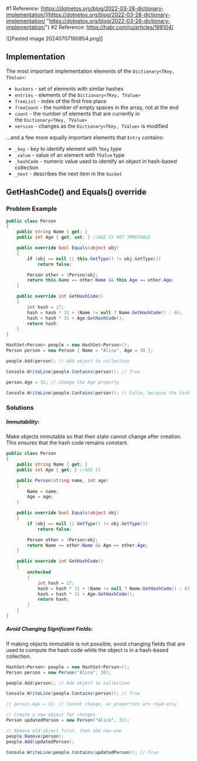 #1 Reference: [https://dotnetos.org/blog/2022-03-28-dictionary-implementation/](https://dotnetos.org/blog/2022-03-28-dictionary-implementation/ "https://dotnetos.org/blog/2022-03-28-dictionary-implementation/") 
#2 Reference: https://habr.com/ru/articles/198104/

![[Pasted image 20240707160854.png]]
## Implementation

The most important implementation elements of the `Dictionary<TKey, TValue>`:
- `buckets` - set of elements with similar hashes
- `entries` - elements of the `Dictionary<TKey, TValue>`
- `freeList` - index of the first free place
- `freeCount` - the number of empty spaces in the array, not at the end
- `count` - the number of elements that are currently in the `Dictionary<TKey, TValue>`
- `version` - changes as the `Dictionary<TKey, TValue>` is modified

…and a few more equally important elements that `Entry` contains:
- `_key` - key to identify element with `TKey` type
- `_value` - value of an element with `TValue` type
- `_hashCode` - numeric value used to identify an object in hash-based collection
- `_next` - describes the next item in the `bucket`

## GetHashCode() and Equals() override

### Problem Example
```csharp
public class Person
{
    public string Name { get; }
    public int Age { get; set; } //AGE IS NOT IMMUTABLE

    public override bool Equals(object obj)
    {
        if (obj == null || this.GetType() != obj.GetType())
            return false;

        Person other = (Person)obj;
        return this.Name == other.Name && this.Age == other.Age;
    }

    public override int GetHashCode()
    {
        int hash = 17;
        hash = hash * 31 + (Name != null ? Name.GetHashCode() : 0);
        hash = hash * 31 + Age.GetHashCode();
        return hash;
    }
}
```

```csharp
HashSet<Person> people = new HashSet<Person>();
Person person = new Person { Name = "Alice", Age = 30 };

people.Add(person); // Add object to collection

Console.WriteLine(people.Contains(person)); // True

person.Age = 31; // Change the Age property

Console.WriteLine(people.Contains(person)); // False, because the hash code changed

```
### Solutions

##### Immutability:
Make objects immutable so that their state cannot change after creation. This ensures that the hash code remains constant.
```csharp
public class Person
{
    public string Name { get; }
    public int Age { get; } //AGE IS 

    public Person(string name, int age)
    {
        Name = name;
        Age = age;
    }

    public override bool Equals(object obj)
    {
        if (obj == null || GetType() != obj.GetType())
            return false;

        Person other = (Person)obj;
        return Name == other.Name && Age == other.Age;
    }

    public override int GetHashCode()
    {
        unchecked
        {
            int hash = 17;
            hash = hash * 31 + (Name != null ? Name.GetHashCode() : 0);
            hash = hash * 31 + Age.GetHashCode();
            return hash;
        }
    }
}
```
##### Avoid Changing Significant Fields:
If making objects immutable is not possible, avoid changing fields that are used to compute the hash code while the object is in a hash-based collection.
```csharp
HashSet<Person> people = new HashSet<Person>();
Person person = new Person("Alice", 30);

people.Add(person); // Add object to collection

Console.WriteLine(people.Contains(person)); // True

// person.Age = 31; // Cannot change, as properties are read-only

// Create a new object for changes
Person updatedPerson = new Person("Alice", 31);

// Remove old object first, then add new one
people.Remove(person);
people.Add(updatedPerson);

Console.WriteLine(people.Contains(updatedPerson)); // True

```